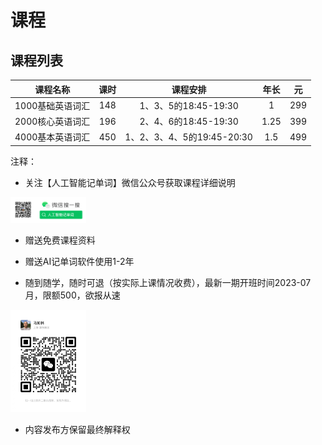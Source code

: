 # 课程

## 课程列表

|     课程名称     | 课时  |          课程安排          | 年长  |  元   |
| :--------------: | :---: | :------------------------: | :---: | :---: |
| 1000基础英语词汇 |  148  |    1、3、5的18:45-19:30    |   1   |  299  |
| 2000核心英语词汇 |  196  |    2、4、6的18:45-19:30    | 1.25  |  399  |
| 4000基本英语词汇 |  450  | 1、2、3、4、5的19:45-20:30 |  1.5  |  499  |

注释：

* 关注【人工智能记单词】微信公众号获取课程详细说明
<img src="../images/wx_word_sub.png" width="24%" alt="AI记单词微信公众号"/>

* 赠送免费课程资料

* 赠送AI记单词软件使用1-2年

* 随到随学，随时可退（按实际上课情况收费），最新一期开班时间2023-07月，限额500，欲报从速
<img src="../images/wx_marulin.jpeg" width="24%" alt="马如林的微信"/>

* 内容发布方保留最终解释权

<!-- 
## 课程资料

|     课程名称     |                  文件（PDF等）                  |  元   |
| :--------------: | :---------------------------------------------: | :---: |
|     英语字母     |         英语字母起源及其音行义演化发展          |   1   |
| 英语字母[高级版] | 词汇密码-英语字母起源及其音行义演化发展[高级版] |   3   |
|     英语音标     |       英语国际音标及其与字母组合对照关系        |   1   |
|     英语前缀     |                    英语前缀                     |   1   |
|     英语后缀     |                    英语后缀                     |   1   |
|     英语词根     |                    英语词根                     |   1   |

注释：

* 关注【人工智能记单词】微信公众号获取样章 -->

<!-- * 已完成的提供最新版完整文档。
* 进行中的只能提供目前所有内容，持续更新，直至完成。
* 计划中的有计划未开始，敬请期待。
* 100元可以超值购买上述所有资料合集。 -->
<!-- * 所有文档都将持续更新迭代（程序员作品特点），加微信有保障。 -->

<!-- | 1000基础英语词汇 |                1000基础英语词汇                 | 进行中 |  10   |
| 2000核心英语词汇 |                2000核心英语词汇                 | 计划中 |  20   |
| 4000基本英语词汇 |                4000基本英语词汇                 | 计划中 |  40   |
| 新概念第一册词汇 |              新概念英语第一册词汇               | 进行中 |  30   |
| 新概念第二册词汇 |              新概念英语第二册词汇               | 计划中 |  30   |
| 新概念第三册词汇 |              新概念英语第三册词汇               | 计划中 |  30   |
| 新概念第四册词汇 |              新概念英语第四册词汇               | 计划中 |  30   |
|   中考英语词汇   |                  中考英语词汇                   | 计划中 |  50   |
|   高考英语词汇   |                  高考英语词汇                   | 计划中 |  50   |
| 大学英语四级词汇 |                大学英语四级词汇                 | 计划中 |  50   |
| 大学英语六级词汇 |                大学英语六级词汇                 | 计划中 |  50   |
|  研究生英语入学  |             研究生英语入学考试词汇              | 计划中 |  50   | -->
<!-- 
|       合集       |                      合集                       |  100  | -->
